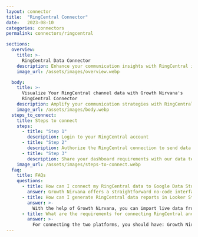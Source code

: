 ```yaml
---
layout: connector
title:  "RingCentral Connector"
date:   2023-08-10
categories: connectors
permalink: connectors/ringcentral

sections:
  overview:
    title: >-
      RingCentral Data Connector
    description: Enhance your communication insights with RingCentral integration. Seamlessly merge communication data from RingCentral with Looker Studio's analytical capabilities, unlocking insights that shape collaboration strategies, call analytics, and operational excellence.
    image_url: /assets/images/overview.webp

  body:
    title: >-
      Visualize Your RingCentral channel data with Growth Nirvana's
      RingCentral Connector
    description: Amplify your communication strategies with RingCentral insights integrated into Looker Studio.
    image_url: /assets/images/body.webp
  steps_to_connect:
    title: Steps to connect
    steps:
      - title: "Step 1"
        description: Login to your RingCentral account
      - title: "Step 2"
        description: Authorize the RingCentral connection to send data to Growth Nirvana
      - title: "Step 3"
        description: Share your dashboard requirements with our data team. We will build the report for you.
    image_url: /assets/images/steps-to-connect.webp
  faq:
    title: FAQs
    questions:
      - title: How can I connect my RingCentral data to Google Data Studio/Looker Studio?
        answer: Growth Nirvana offers a straightforward no-code interface to connect to RingCentral data sources.
      - title: How can I generate RingCentral data reports in Looker Studio?
        answer: >-
          With the help of Growth Nirvana, you can import live data from RingCentral into Looker Studio. These data can be viewed in charts, tables, and dashboards to generate branded reports that can be shared instantly.
      - title: What are the requirements for connecting RingCentral and Looker Studio?
        answer: >-
          For connecting the two platforms, you should have: Growth Nirvana Account and RingCentral Ads Account
---
```

